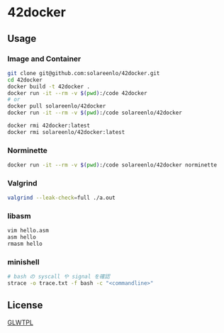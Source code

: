 # 42docker

## Usage
### Image and Container
```sh
git clone git@github.com:solareenlo/42docker.git
cd 42docker
docker build -t 42docker .
docker run -it --rm -v $(pwd):/code 42docker
# or
docker pull solareenlo/42docker
docker run -it --rm -v $(pwd):/code solareenlo/42docker

docker rmi 42docker:latest
docker rmi solareenlo/42docker:latest
```

### Norminette
```sh
docker run -it --rm -v $(pwd):/code solareenlo/42docker norminette
```

### Valgrind
```sh
valgrind --leak-check=full ./a.out
```

### libasm
```sh
vim hello.asm
asm hello
rmasm hello
```

### minishell
```sh
# bash の syscall や signal を確認
strace -o trace.txt -f bash -c "<commandline>"
```

## License
[GLWTPL](./LICENSE)
